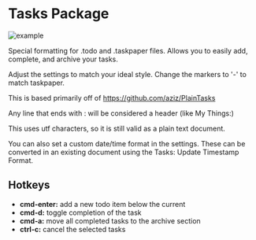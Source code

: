 # Tasks Package

![example](https://raw.githubusercontent.com/irrationalistic/atom-tasks/master/images/tasks_example.png)

Special formatting for .todo and .taskpaper files. Allows you to easily add, complete,
and archive your tasks.

Adjust the settings to match your ideal style. Change the markers to '-' to match
taskpaper.

This is based primarily off of https://github.com/aziz/PlainTasks

Any line that ends with : will be considered a header (like My Things:)

This uses utf characters, so it is still valid as a plain text document.

You can also set a custom date/time format in the settings. These can be converted
in an existing document using the Tasks: Update Timestamp Format.

## Hotkeys

* **cmd-enter:** add a new todo item below the current
* **cmd-d:** toggle completion of the task
* **cmd-a:** move all completed tasks to the archive section
* **ctrl-c:** cancel the selected tasks
